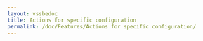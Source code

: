 ```yaml
---
layout: vssbedoc
title: Actions for specific configuration 
permalink: /doc/Features/Actions for specific configuration/
---
```


